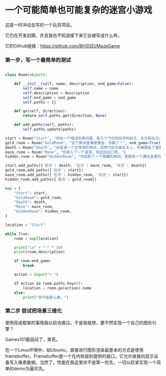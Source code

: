 # 一个可能简单也可能复杂的迷宫小游戏

这是一时冲动去写的一个玩具项目。

它仍在开发初期，并且我也不知道接下来它会被写成什么样。

它的Github链接：https://github.com/BH3GEI/MazeGame

### 第一步，写一个最简单的测试

```python

class Room(object):

    def __init__(self, name, description, end_game=False):
        self.name = name
        self.description = description
        self.end_game = end_game
        self.paths = {}

    def go(self, direction):
        return self.paths.get(direction, None)

    def add_paths(self, paths):
        self.paths.update(paths)

start = Room("Start", "你在一个暗淡的房间里，有三个门分别在你的前方、左方和右方。")
gold_room = Room("GoldRoom", "这个房间里满是黄金，你赢了！", end_game=True)
death = Room("Death", "你走进一个空荡荡的房间，突然门在你身后关上，你被困在了里面。游戏结束。", end_game=True)
maze_room = Room("Maze", "你进入了一个迷宫，快去找出口吧。")
hidden_room = Room("HiddenRoom", "你找到了一个隐藏的房间，里面有一个通往金室的秘密通道。")

start.add_paths({'前方': death, '左方': maze_room, '右方': death})
gold_room.add_paths({'后方': start})
maze_room.add_paths({'左方': hidden_room, '右方': start})
hidden_room.add_paths({'前方': gold_room})

map = {
    "Start": start,
    "GoldRoom": gold_room,
    "Death": death,
    "Maze": maze_room,
    "HiddenRoom": hidden_room,
}

location = "Start"

while True:
    room = map[location]

    print("\n" + "-" * 10)
    print(room.description)

    if room.end_game:
        break

    action = input("> ")

    if action in room.paths.keys():
        location = room.go(action).name
    else:
        print("你不能那么做。")
```

### 第二步 尝试把场景三维化

使用现成框架的事情我以前也做过。于是我就想，要不然实现一个自己的图形引擎？

Games101基因动了，笑死。

在一个Linux环境中，如Ubuntu，直接进行图形渲染最基本的方式是使用framebuffer。Framebuffer是一个在内核级别提供的接口，它允许直接向显示设备写入像素数据。当然了，性能在我这里并不是第一优先，一切以赶紧实现一个简单的demo为最优先。
